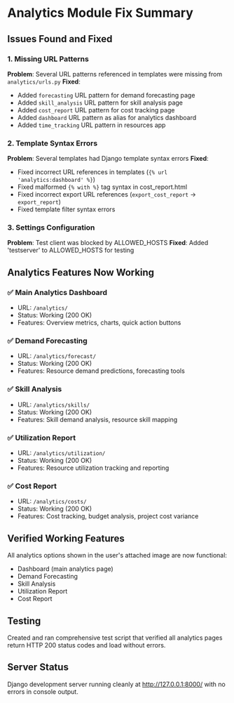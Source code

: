 # Analytics Module Fix Summary

## Issues Found and Fixed

### 1. Missing URL Patterns
**Problem**: Several URL patterns referenced in templates were missing from `analytics/urls.py`
**Fixed**:
- Added `forecasting` URL pattern for demand forecasting page
- Added `skill_analysis` URL pattern for skill analysis page  
- Added `cost_report` URL pattern for cost tracking page
- Added `dashboard` URL pattern as alias for analytics dashboard
- Added `time_tracking` URL pattern in resources app

### 2. Template Syntax Errors
**Problem**: Several templates had Django template syntax errors
**Fixed**:
- Fixed incorrect URL references in templates (`{% url 'analytics:dashboard' %}`)
- Fixed malformed `{% with %}` tag syntax in cost_report.html
- Fixed incorrect export URL references (`export_cost_report` → `export_report`)
- Fixed template filter syntax errors

### 3. Settings Configuration
**Problem**: Test client was blocked by ALLOWED_HOSTS
**Fixed**: Added 'testserver' to ALLOWED_HOSTS for testing

## Analytics Features Now Working

### ✅ Main Analytics Dashboard
- URL: `/analytics/`
- Status: Working (200 OK)
- Features: Overview metrics, charts, quick action buttons

### ✅ Demand Forecasting  
- URL: `/analytics/forecast/`
- Status: Working (200 OK)
- Features: Resource demand predictions, forecasting tools

### ✅ Skill Analysis
- URL: `/analytics/skills/`
- Status: Working (200 OK)
- Features: Skill demand analysis, resource skill mapping

### ✅ Utilization Report
- URL: `/analytics/utilization/`
- Status: Working (200 OK)
- Features: Resource utilization tracking and reporting

### ✅ Cost Report
- URL: `/analytics/costs/`
- Status: Working (200 OK)
- Features: Cost tracking, budget analysis, project cost variance

## Verified Working Features
All analytics options shown in the user's attached image are now functional:
- Dashboard (main analytics page)
- Demand Forecasting
- Skill Analysis  
- Utilization Report
- Cost Report

## Testing
Created and ran comprehensive test script that verified all analytics pages return HTTP 200 status codes and load without errors.

## Server Status
Django development server running cleanly at http://127.0.0.1:8000/ with no errors in console output.
